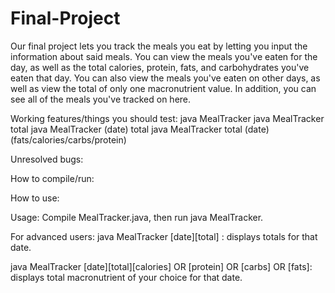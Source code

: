 # Final-Project
Our final project lets you track the meals you eat by letting you input the information about said meals. You can view the meals you've eaten for the day, as well as the total calories, protein, fats, and carbohydrates you've eaten that day. You can also view the meals you've eaten on other days, as well as view the total of only one macronutrient value. In addition, you can see all of the meals you've tracked on here.

Working features/things you should test:
java MealTracker
java MealTracker total
java MealTracker (date) total
java MealTracker total (date) (fats/calories/carbs/protein)

Unresolved bugs:

How to compile/run:

How to use:

Usage: Compile MealTracker.java, then run java MealTracker.

For advanced users: java MealTracker [date][total] : displays totals for that date.

java MealTracker [date][total][calories] OR [protein] OR [carbs] OR [fats]: displays total macronutrient of your choice for that date.
